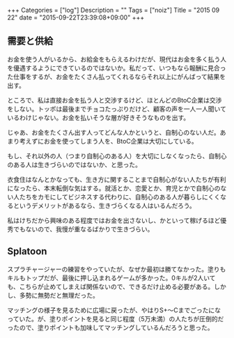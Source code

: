 +++
Categories = ["log"]
Description = ""
Tags = ["noiz"]
Title = "2015 09 22"
date = "2015-09-22T23:39:08+09:00"
+++

## 需要と供給
お金を使う人がいるから、お給金をもらえるわけだが、現代はお金を多く払う人を優遇するようにできているのではないか。私だって、いつもなら報酬に見合った仕事をするが、お金をたくさん払ってくれるならそれ以上にがんばって結果を出す。

ところで、私は直接お金を払う人と交渉するけど、ほとんどのBtoC企業は交渉をしない。トッポは最後までチョコたっぷりだけど、顧客の声を一人一人聞いているわけじゃない。お金を払いそうな層が好きそうなものを出す。

じゃあ、お金をたくさん出す人ってどんな人かというと、自制心のない人だ。あまり考えずにお金を使ってしまう人を、BtoC企業は大切にしている。

もし、それ以外の人（つまり自制心のある人）を大切にしなくなったら、自制心のある人は生きづらいのではないか、と思った。

衣食住はなんとかなっても、生き方に関することまで自制心がない人たちが有利になったら、本末転倒な気はする。就活とか、恋愛とか、育児とかで自制心のない人たちをカモにしてビジネスする代わりに、自制心のある人が暮らしにくくなるというデメリットがあるなら、生きづらくなる人はいるんだろう。

私はけちだから興味のある程度ではお金を出さないし、かといって稼げるほど優秀でもないので、我慢が重なるばかりで生きづらい。

## Splatoon
スプラチャージャーの練習をやっていたが、なぜか最初は勝てなかった。塗りもキルもトップだが、最後に押し込まれるゲームが多かった。0キルが2人いても、こちらが止めてしまえば関係ないので、できるだけ止める必要がある。しかし、多勢に無勢だと無理だった。

マッチングの様子を見るために広場に戻ったが、やはりS+〜Cまでごったになっていた。が、塗りポイントを見ると同じ程度（5万未満）の人たちが圧倒的だったので、塗りポイントも加味してマッチングしているんだろうと思った。